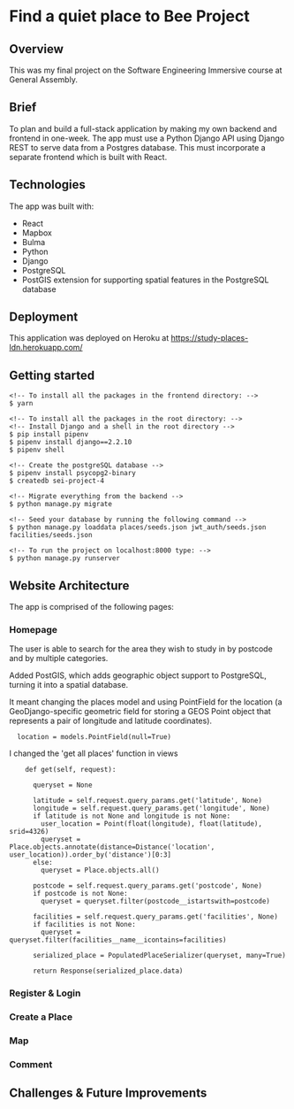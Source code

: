 # Find a quiet place to Bee Project

## Overview

This was my final project on the Software Engineering Immersive course at General Assembly.

## Brief

To plan and build a full-stack application by making my own backend and frontend in one-week. The app must use a Python Django API using Django REST to serve data from a Postgres database. This must incorporate a separate frontend which is built with React.

## Technologies

The app was built with:

- React
- Mapbox
- Bulma
- Python
- Django
- PostgreSQL
- PostGIS extension for supporting spatial features in the PostgreSQL database

## Deployment

This application was deployed on Heroku at https://study-places-ldn.herokuapp.com/

## Getting started

```
<!-- To install all the packages in the frontend directory: -->
$ yarn

<!-- To install all the packages in the root directory: -->
<!-- Install Django and a shell in the root directory -->
$ pip install pipenv
$ pipenv install django==2.2.10
$ pipenv shell

<!-- Create the postgreSQL database -->
$ pipenv install psycopg2-binary  
$ createdb sei-project-4

<!-- Migrate everything from the backend -->
$ python manage.py migrate

<!-- Seed your database by running the following command -->
$ python manage.py loaddata places/seeds.json jwt_auth/seeds.json facilities/seeds.json

<!-- To run the project on localhost:8000 type: -->
$ python manage.py runserver
```

## Website Architecture

The app is comprised of the following pages:

### Homepage

The user is able to search for the area they wish to study in by postcode and by multiple categories. 

Added PostGIS, which adds geographic object support to PostgreSQL, turning it into a spatial database. 

It meant changing the places model and using PointField for the location (a GeoDjango-specific geometric field for storing a GEOS Point object that represents a pair of longitude and latitude coordinates).

```
  location = models.PointField(null=True)
```
I changed the 'get all places' function in views

```
    def get(self, request):

      queryset = None 

      latitude = self.request.query_params.get('latitude', None)
      longitude = self.request.query_params.get('longitude', None)    
      if latitude is not None and longitude is not None:
        user_location = Point(float(longitude), float(latitude), srid=4326)
        queryset = Place.objects.annotate(distance=Distance('location', user_location)).order_by('distance')[0:3]
      else:
        queryset = Place.objects.all()

      postcode = self.request.query_params.get('postcode', None)
      if postcode is not None:
        queryset = queryset.filter(postcode__istartswith=postcode)

      facilities = self.request.query_params.get('facilities', None)
      if facilities is not None:
        queryset = queryset.filter(facilities__name__icontains=facilities)
      
      serialized_place = PopulatedPlaceSerializer(queryset, many=True)

      return Response(serialized_place.data)
```

### Register & Login

### Create a Place

### Map

### Comment

## Challenges & Future Improvements

